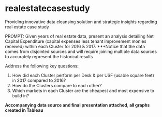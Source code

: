 # realestatecasestudy
Providing innovative data cleansing solution and strategic insights regarding real estate case study

PROMPT:
Given years of real estate data, present an analysis detailing Net Capital Expenditure (capital expenses less tenant improvement monies received) within each Cluster for 2016 & 2017. ***Notice that the data comes from disjointed sources and will require joining multiple data sources to accurately represent the historical results

Address the following key questions:
1. How did each Cluster perform per Desk & per USF (usable square feet) in 2017 compared to 2016?
2. How do the Clusters compare to each other? 
3. Which markets in each Cluster are the cheapest and most expensive to build in?

**Accompanying data source and final presentation attached, all graphs created in Tableau**


